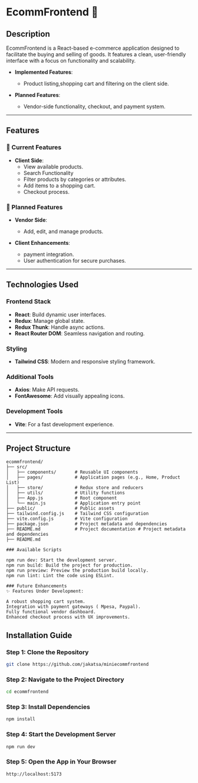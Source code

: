 # **EcommFrontend** 🛒

## **Description**

EcommFrontend is a React-based e-commerce application designed to facilitate the buying and selling of goods. It features a clean, user-friendly interface with a focus on functionality and scalability.

- **Implemented Features**:

  - Product listing,shopping cart and filtering on the client side.

- **Planned Features**:
  - Vendor-side functionality, checkout, and payment system.

---

## **Features**

### 🌟 Current Features

- **Client Side**:
  - View available products.
  - Search Functionality
  - Filter products by categories or attributes.
  - Add items to a shopping cart.
  - Checkout process.

### 🚀 Planned Features

- **Vendor Side**:
  - Add, edit, and manage products.
- **Client Enhancements**:
  
  - payment integration.
  - User authentication for secure purchases.

---

## **Technologies Used**

### **Frontend Stack**

- **React**: Build dynamic user interfaces.
- **Redux**: Manage global state.
- **Redux Thunk**: Handle async actions.
- **React Router DOM**: Seamless navigation and routing.

### **Styling**

- **Tailwind CSS**: Modern and responsive styling framework.

### **Additional Tools**

- **Axios**: Make API requests.
- **FontAwesome**: Add visually appealing icons.

### **Development Tools**

- **Vite**: For a fast development experience.

---

## **Project Structure**

```plaintext
ecommfrontend/
├── src/
│   ├── components/       # Reusable UI components
│   ├── pages/            # Application pages (e.g., Home, Product List)
│   ├── store/            # Redux store and reducers
│   ├── utils/            # Utility functions
│   ├── App.js            # Root component
│   └── main.js           # Application entry point
├── public/               # Public assets
├── tailwind.config.js    # Tailwind CSS configuration
├── vite.config.js        # Vite configuration
├── package.json          # Project metadata and dependencies
├── README.md             # Project documentation # Project metadata and dependencies
├── README.md

### Available Scripts

npm run dev: Start the development server.
npm run build: Build the project for production.
npm run preview: Preview the production build locally.
npm run lint: Lint the code using ESLint.

### Future Enhancements
✨ Features Under Development:

A robust shopping cart system.
Integration with payment gateways ( Mpesa, Paypal).
Fully functional vendor dashboard.
Enhanced checkout process with UX improvements.
```

## **Installation Guide**

### Step 1: Clone the Repository

```bash
git clone https://github.com/jakatsa/miniecommfrontend
```

### Step 2: Navigate to the Project Directory

```bash
cd ecommfrontend
```

### Step 3: Install Dependencies

```bash
npm install
```

### Step 4: Start the Development Server

```bash
npm run dev

```

### Step 5: Open the App in Your Browser

```bash
http://localhost:5173


```
